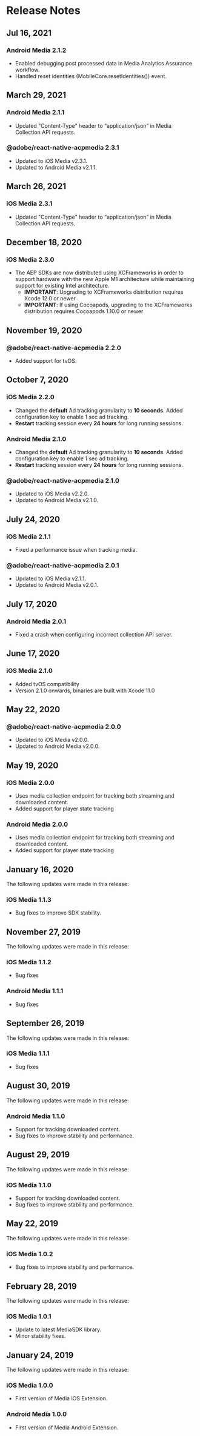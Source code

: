 # Release Notes

## Jul 16, 2021

### Android Media 2.1.2

* Enabled debugging post processed data in Media Analytics Assurance workflow.
* Handled reset identities (MobileCore.resetIdentities()) event.

## March 29, 2021

### Android Media 2.1.1

* Updated "Content-Type" header to “application/json” in Media Collection API requests.

### @adobe/react-native-acpmedia 2.3.1

* Updated to iOS Media v2.3.1.
* Updated to Android Media v2.1.1.

## March 26, 2021

### iOS Media 2.3.1

* Updated "Content-Type" header to “application/json” in Media Collection API requests.

## December 18, 2020

### iOS Media 2.3.0

* The AEP SDKs are now distributed using XCFrameworks in order to support hardware with the new Apple M1 architecture while maintaining support for existing Intel architecture.
  * **IMPORTANT**: Upgrading to XCFrameworks distribution requires Xcode 12.0 or newer
  * **IMPORTANT**: If using Cocoapods, upgrading to the XCFrameworks distribution requires Cocoapods 1.10.0 or newer

## November 19, 2020

### @adobe/react-native-acpmedia 2.2.0

* Added support for tvOS.

## October 7, 2020

### iOS Media 2.2.0

* Changed the **default** Ad tracking granularity to **10 seconds**. Added configuration key to enable 1 sec ad tracking.
* **Restart** tracking session every **24 hours** for long running sessions.

### Android Media 2.1.0

* Changed the **default** Ad tracking granularity to **10 seconds**. Added configuration key to enable 1 sec ad tracking.
* **Restart** tracking session every **24 hours** for long running sessions.

### @adobe/react-native-acpmedia 2.1.0

* Updated to iOS Media v2.2.0.
* Updated to Android Media v2.1.0.

## July 24, 2020

### iOS Media 2.1.1

* Fixed a performance issue when tracking media.

### @adobe/react-native-acpmedia 2.0.1

* Updated to iOS Media v2.1.1.
* Updated to Android Media v2.0.1.

## July 17, 2020

### Android Media 2.0.1

* Fixed a crash when configuring incorrect collection API server.

## June 17, 2020

### iOS Media 2.1.0

* Added tvOS compatibility
* Version 2.1.0 onwards, binaries are built with Xcode 11.0

## May 22, 2020

### @adobe/react-native-acpmedia 2.0.0

* Updated to iOS Media v2.0.0.
* Updated to Android Media v2.0.0.

## May 19, 2020

### iOS Media 2.0.0

* Uses media collection endpoint for tracking both streaming and downloaded content.
* Added support for player state tracking

### Android Media 2.0.0

* Uses media collection endpoint for tracking both streaming and downloaded content.
* Added support for player state tracking

## January 16, 2020

The following updates were made in this release:

### iOS Media 1.1.3

* Bug fixes to improve SDK stability.

## November 27, 2019

The following updates were made in this release:

### iOS Media 1.1.2

* Bug fixes

### Android Media 1.1.1

* Bug fixes

## September 26, 2019

The following updates were made in this release:

### iOS Media 1.1.1

* Bug fixes

## August 30, 2019

The following updates were made in this release:

### Android Media 1.1.0

* Support for tracking downloaded content.
* Bug fixes to improve stability and performance.

## August 29, 2019

The following updates were made in this release:

### iOS Media 1.1.0

* Support for tracking downloaded content.
* Bug fixes to improve stability and performance.

## May 22, 2019

The following updates were made in this release:

### iOS Media 1.0.2

* Bug fixes to improve stability and performance.

## February 28, 2019

The following updates were made in this release:

### iOS Media 1.0.1

* Update to latest MediaSDK library.
* Minor stability fixes.

## January 24, 2019

The following updates were made in this release:

### iOS Media 1.0.0

* First version of Media iOS Extension.

### Android Media 1.0.0

* First version of Media Android Extension.

